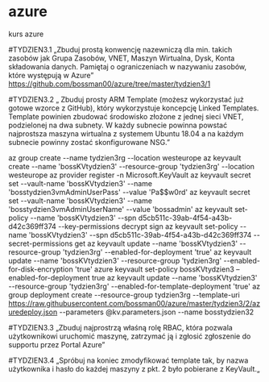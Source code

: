 # azure
kurs azure 


#TYDZIEN3.1 „Zbuduj prostą konwencję nazewniczą dla min. takich zasobów jak Grupa Zasobów, VNET, Maszyn Wirtualna, Dysk, Konta składowania danych. Pamiętaj o ograniczeniach w nazywaniu zasobów, które występują w Azure”
https://github.com/bossman00/azure/tree/master/tydzien3/1

      




#TYDZIEN3.2 „ Zbuduj prosty ARM Template (możesz wykorzystać już gotowe wzorce z GitHub), który wykorzystuje koncepcję Linked Templates. Template powinien zbudować środowisko złożone z jednej sieci VNET, podzielonej na dwa subnety. W każdy subnecie powinna powstać najprostsza maszyna wirtualna z systemem Ubuntu 18.04 a na każdym subnecie powinny zostać skonfigurowane NSG.”

az group create --name tydzien3rg --location westeurope
az keyvault create --name 'bossKVtydzien3' --resource-group 'tydzien3rg' --location westeurope
az provider register -n Microsoft.KeyVault
az keyvault secret set --vault-name 'bossKVtydzien3' --name 'bosstydzien3vmAdminUserPass' --value 'Pa$$w0rd'
az keyvault secret set --vault-name 'bossKVtydzien3' --name 'bosstydzien3vmAdminUserName' --value 'bossadmin'
az keyvault set-policy --name 'bossKVtydzien3' --spn d5cb511c-39ab-4f54-a43b-d42c369ff374 --key-permissions decrypt sign
az keyvault set-policy --name 'bossKVtydzien3' --spn d5cb511c-39ab-4f54-a43b-d42c369ff374 --secret-permissions get
az keyvault update --name 'bossKVtydzien3' --resource-group 'tydzien3rg' --enabled-for-deployment 'true'
az keyvault update --name 'bossKVtydzien3' --resource-group 'tydzien3rg' --enabled-for-disk-encryption 'true'
azure keyvault set-policy bossKVtydzien3 –enabled-for-deployment true
az keyvault update --name 'bossKVtydzien3' --resource-group 'tydzien3rg' --enabled-for-template-deployment 'true'
az group deployment create --resource-group tydzien3rg --template-uri https://raw.githubusercontent.com/bossman00/azure/master/tydzien3/2/azuredeploy.json --parameters @kv.parameters.json  --name bosstydzien32


#TYDZIEN3.3 „Zbuduj najprostrzą właśną rolę RBAC, która pozwala użytkownikowi uruchomić maszynę, zatrzymać ją i zgłosić zgłoszenie do supportu przez Portal Azure”


#TYDZIEN3.4 „Spróbuj na koniec zmodyfikować template tak, by nazwa użytkownika i hasło do każdej maszyny z pkt. 2 było pobierane z KeyVault.„

